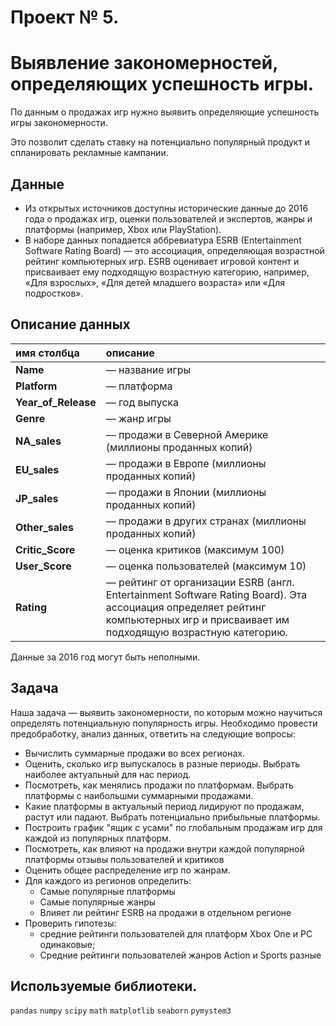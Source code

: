 # Проект № 5.
# Выявление закономерностей, определяющих успешность игры.

 По данным о продажах игр нужно выявить определяющие успешность игры закономерности. 
 
 Это позволит сделать ставку на потенциально популярный продукт и спланировать рекламные кампании.

## Данные

- Из открытых источников доступны исторические данные до 2016 года о продажах игр, оценки пользователей и экспертов, жанры и платформы (например, Xbox или PlayStation).
- В наборе данных попадается аббревиатура ESRB (Entertainment Software Rating Board) — это ассоциация, определяющая возрастной рейтинг компьютерных игр. ESRB оценивает игровой контент и присваивает ему подходящую возрастную категорию, например, «Для взрослых», «Для детей младшего возраста» или «Для подростков».

## Описание данных 
|имя столбца              |описание                                                     |
|:------------------------|:------------------------------------------------------------|
| <b>Name</b> |— название игры|
| <b>Platform</b> |— платформа|
| <b>Year_of_Release</b> |— год выпуска|
| <b>Genre</b> |— жанр игры|
| <b>NA_sales</b> |— продажи в Северной Америке (миллионы проданных копий)|
| <b>EU_sales</b> |— продажи в Европе (миллионы проданных копий)|
| <b>JP_sales</b> |— продажи в Японии (миллионы проданных копий)|
| <b>Other_sales</b> |— продажи в других странах (миллионы проданных копий)|
| <b>Critic_Score</b> |— оценка критиков (максимум 100)|
| <b>User_Score</b> |— оценка пользователей (максимум 10)|
| <b>Rating</b> |— рейтинг от организации ESRB (англ. Entertainment Software Rating Board). Эта ассоциация определяет рейтинг компьютерных игр и присваивает им подходящую возрастную категорию.|

Данные за 2016 год могут быть неполными.


## Задача

Наша задача — выявить закономерности, по которым можно научиться определять потенциальную популярность игры. 
Необходимо провести предобработку, анализ данных, ответить на следующие вопросы:

- Вычислить суммарные продажи во всех регионах.
- Оценить, сколько игр выпускалось в разные периоды. Выбрать наиболее актуальный для нас период.
- Посмотреть, как менялись продажи по платформам. Выбрать платформы с наибольшми суммарными продажами.
- Какие платформы в актуальный период лидируют по продажам, растут или падают. Выбрать потенциально прибыльные платформы.
- Построить график "ящик с усами" по глобальным продажам игр для каждой из популярных  платформ.
- Посмотреть, как влияют на продажи внутри каждой популярной платформы отзывы пользователей и критиков
- Оценить общее распределение игр по жанрам.
- Для каждого из регионов определить:
    - Самые популярные платформы
    - Самые популярные жанры
    - Влияет ли рейтинг ESRB на продажи в отдельном регионе
- Проверить гипотезы:
    - средние рейтинги пользователей для платформ Xbox One и PC одинаковые;
    - Средние рейтинги пользователей жанров Action и Sports разные

## Используемые библиотеки.
`pandas`
`numpy`
`scipy`
`math`
`matplotlib`
`seaborn`
`pymystem3`


